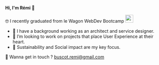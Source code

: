 **Hi, I'm Rémi** 👋   


🤓 I recently graduated from le Wagon WebDev Bootcamp  <img src="https://raw.githubusercontent.com/lewagon/fullstack-images/master/uikit/logo.png" width="25" height="25">

- 💬 I have a background working as an architect and service designer.  
- 👯 I’m looking to work on projects that place User Experience at their heart.  
- 🌱 Sustainability and Social impact are my key focus.

📩 Wanna get in touch ? buscot.remi@gmail.com
